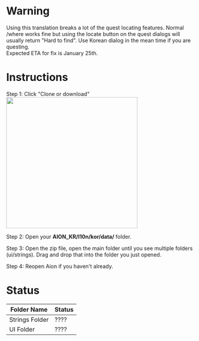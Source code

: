 # Warning
Using this translation breaks a lot of the quest locating features.  Normal /where works fine but using the locate button on the quest dialogs will usually return "Hard to find".  Use Korean dialog in the mean time if you are questing.  
Expected ETA for fix is January 25th.

# Instructions

Step 1: Click "Clone or download"  
<img src="https://i.imgur.com/uDKzibG.png" width="350"/>

Step 2: Open your **AION_KR/l10n/kor/data/** folder.  

Step 3: Open the zip file, open the main folder until you see multiple folders (ui/strings).  Drag and drop that into the folder you just opened. 

Step 4: Reopen Aion if you haven't already.  

# Status 

Folder Name | Status
-------------------------- | --------------------------  
Strings Folder | ????  
UI Folder | ????  
